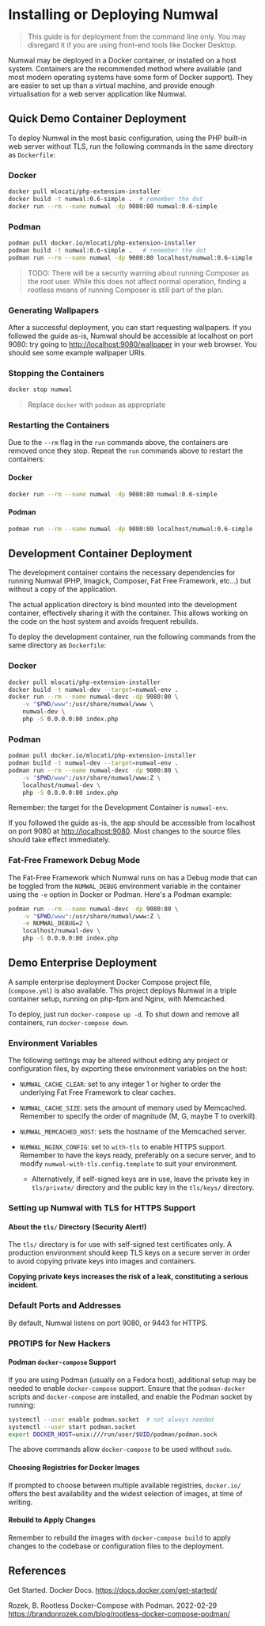 # Installing or Deploying Numwal

> This guide is for deployment from the command line only. You may
> disregard it if you are using front-end tools like Docker Desktop.

Numwal may be deployed in a Docker container, or installed on a host
system. Containers are the recommended method where available (and
most modern operating systems have some form of Docker support).
They are easier to set up than a virtual machine, and provide enough
virtualisation for a web server application like Numwal.

## Quick Demo Container Deployment

To deploy Numwal in the most basic configuration, using the PHP
built-in web server without TLS, run the following commands in the
same directory as `Dockerfile`:

### Docker

```sh
docker pull mlocati/php-extension-installer
docker build -t numwal:0.6-simple .  # remember the dot
docker run --rm --name numwal -dp 9080:80 numwal:0.6-simple
```

### Podman

```sh
podman pull docker.io/mlocati/php-extension-installer
podman build -t numwal:0.6-simple .   # remember the dot
podman run --rm --name numwal -dp 9080:80 localhost/numwal:0.6-simple
```

> TODO: There will be a security warning about running Composer as
> the root user. While this does not affect normal operation, finding
> a rootless means of running Composer is still part of the plan.

### Generating Wallpapers

After a successful deployment, you can start requesting wallpapers.
If you followed the guide as-is, Numwal should be accessible at
localhost on port 9080: try going to <http://localhost:9080/wallpaper>
in your web browser. You should see some example wallpaper URIs.

### Stopping the Containers

```sh
docker stop numwal
```
> Replace `docker` with `podman` as appropriate

### Restarting the Containers

Due to the `--rm` flag in the `run` commands above, the containers are
removed once they stop. Repeat the `run` commands above to restart the
containers:

#### Docker
```sh
docker run --rm --name numwal -dp 9080:80 numwal:0.6-simple
```

#### Podman
```sh
podman run --rm --name numwal -dp 9080:80 localhost/numwal:0.6-simple
```

## Development Container Deployment

The development container contains the necessary dependencies for
running Numwal (PHP, Imagick, Composer, Fat Free Framework, etc...)
but without a copy of the application.

The actual application directory is bind mounted into the development
container, effectively sharing it with the container. This allows
working on the code on the host system and avoids frequent rebuilds.

To deploy the development container, run the following commands from
the same directory as `Dockerfile`:

### Docker

```sh
docker pull mlocati/php-extension-installer
docker build -t numwal-dev --target=numwal-env .
docker run --rm --name numwal-devc -dp 9080:80 \
    -v "$PWD/www":/usr/share/numwal/www \
    numwal-dev \
    php -S 0.0.0.0:80 index.php
```

### Podman

```sh
podman pull docker.io/mlocati/php-extension-installer
podman build -t numwal-dev --target=numwal-env .
podman run --rm --name numwal-devc -dp 9080:80 \
    -v "$PWD/www":/usr/share/numwal/www:Z \
    localhost/numwal-dev \
    php -S 0.0.0.0:80 index.php
```

Remember: the target for the Development Container is `numwal-env`.

If you followed the guide as-is, the app should be accessible from
localhost on port 9080 at <http://localhost:9080>. Most changes to the
source files should take effect immediately.

### Fat-Free Framework Debug Mode

The Fat-Free Framework which Numwal runs on has a Debug mode that can
be toggled from the `NUMWAL_DEBUG` environment variable in the
container using the `-e` option in Docker or Podman. Here's a Podman
example:

```sh
podman run --rm --name numwal-devc -dp 9080:80 \
    -v "$PWD/www":/usr/share/numwal/www:Z \
    -e NUMWAL_DEBUG=2 \
    localhost/numwal-dev \
    php -S 0.0.0.0:80 index.php
```

## Demo Enterprise Deployment

A sample enterprise deployment Docker Compose project file,
(`compose.yml`) is also available. This project deploys Numwal in a
triple container setup, running on php-fpm and Nginx, with Memcached.

To deploy, just run `docker-compose up -d`. To shut down and remove
all containers, run `docker-compose down`.

### Environment Variables

The following settings may be altered without editing any project or
configuration files, by exporting these environment variables on
the host:

* `NUMWAL_CACHE_CLEAR`: set to any integer 1 or higher to order the
  underlying Fat Free Framework to clear caches.

* `NUMWAL_CACHE_SIZE`: sets the amount of memory used by Memcached.
  Remember to specify the order of magnitude (M, G, maybe T to
  overkill).

* `NUMWAL_MEMCACHED_HOST`: sets the hostname of the Memcached server.

* `NUMWAL_NGINX_CONFIG`: set to `with-tls` to enable HTTPS support.
  Remember to have the keys ready, preferably on a secure server,
  and to modify `numwal-with-tls.config.template` to suit your
  environment.

  * Alternatively, if self-signed keys are in use, leave the
    private key in `tls/private/` directory and the public key in
    the `tls/keys/` directory.

### Setting up Numwal with TLS for HTTPS Support

#### About the `tls/` Directory (Security Alert!)

The `tls/` directory is for use with self-signed test certificates
only. A production environment should keep TLS keys on a secure
server in order to avoid copying private keys into images and
containers.

**Copying private keys increases the risk of a leak, constituting a
serious incident.**

### Default Ports and Addresses

By default, Numwal listens on port 9080, or 9443 for HTTPS.

### PROTIPS for New Hackers

#### Podman `docker-compose` Support

If you are using Podman (usually on a Fedora host), additional setup
may be needed to enable `docker-compose` support. Ensure that the
`podman-docker` scripts and `docker-compose` are installed, and
enable the Podman socket by running:

```sh
systemctl --user enable podman.socket  # not always needed
systemctl --user start podman.socket
export DOCKER_HOST=unix:///run/user/$UID/podman/podman.sock
```

The above commands allow `docker-compose` to be used without `sudo`.

#### Choosing Registries for Docker Images

If prompted to choose between multiple available registries,
`docker.io/` offers the best availability and the widest selection of
images, at time of writing.

#### Rebuild to Apply Changes

Remember to rebuild the images with `docker-compose build` to apply
changes to the codebase or configuration files to the deployment.

## References
Get Started. Docker Docs. <https://docs.docker.com/get-started/>

Rozek, B. Rootless Docker-Compose with Podman. 2022-02-29 <https://brandonrozek.com/blog/rootless-docker-compose-podman/>
